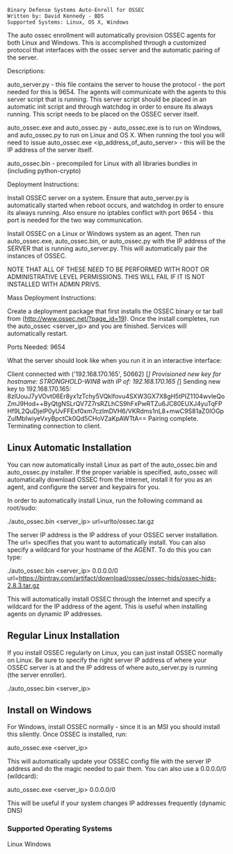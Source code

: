 ~~~~~~~~~~~~~~~~~~~~~~~~~~~~~~~~~~~~~~~~~~~~~~~~~~~~~~~~~~
Binary Defense Systems Auto-Enroll for OSSEC
Written by: David Kennedy - BDS
Supported Systems: Linux, OS X, Windows
~~~~~~~~~~~~~~~~~~~~~~~~~~~~~~~~~~~~~~~~~~~~~~~~~~~~~~~~~~

The auto ossec enrollment will automatically provision OSSEC agents for both Linux and Windows. This is accomplished through a customized protocol
that interfaces with the ossec server and the automatic pairing of the server. 


Descriptions:

auto_server.py - this file contains the server to house the protocol - the port needed for this is 9654. The agents will communicate with the agents to this server script that is running. This server script should be placed in an automatic init script and through watchdog in order to ensure its always running. This script needs to be placed on the OSSEC server itself.

auto_ossec.exe and auto_ossec.py - auto_ossec.exe is to run on Windows, and auto_ossec.py to run on Linux and OS X. When running the tool you will need to issue auto_ossec.exe <ip_address_of_auto_server> - this will be the IP address of the server itself.

auto_ossec.bin - precompiled for Linux with all libraries bundies in (including python-crypto)

Deployment Instructions:

Install OSSEC server on a system. Ensure that auto_server.py is automatically started when reboot occurs, and watchdog in order to ensure its always running. Also ensure no iptables conflict with port 9654 - this port is needed for the two way communication.

Install OSSEC on a Linux or Windows system as an agent. Then run auto_ossec.exe, auto_ossec.bin, or auto_ossec.py with the IP address of the SERVER that is running auto_server.py. This will automatically pair the instances of OSSEC.

NOTE THAT ALL OF THESE NEED TO BE PERFORMED WITH ROOT OR ADMINISTRATIVE LEVEL PERMISSIONS. THIS WILL FAIL IF IT IS NOT INSTALLED WITH ADMIN PRIVS.

Mass Deployment Instructions:

Create a deployment package that first installs the OSSEC binary or tar ball from (http://www.ossec.net/?page_id=19). Once the install completes, run the auto_ossec <server_ip> and you are finished. Services will automatically restart.

Ports Needed: 9654

What the server should look like when you run it in an interactive interface:

Client connected with  ('192.168.170.165', 50662)
[*] Provisioned new key for hostname: STRONGHOLD-WIN8 with IP of: 192.168.170.165
[*] Sending new key to 192.168.170.165: 8zlUouJ7yVOvt06Er8yx1zTchy5VQklfovu4SXW3GX7X8gH5tPIZ1104wvleQoZmJ9Hod++ByQtgNSLrQV7Z7rsRZLhCS9hFxPwRTZu6JC80EUXJ4yuTqFPHf9L2QuDjelP0yUvFFExf0xm7czlmDVH6/VKRdms1nL8+mwC9S81aZ0IOGpZuIMbIwiyeVxyBpctCk0Qd5CHoVZaKpAWTtA==
Pairing complete. Terminating connection to client.

## Linux Automatic Installation

You can now automatically install Linux as part of the auto_ossec.bin and auto_ossec.py installer. If the proper variable is specified, auto_ossec will automatically download OSSEC from the Internet, install it for you as an agent, and configure the server and keypairs for you.

In order to automatically install Linux, run the following command as root/sudo:

./auto_ossec.bin <server_ip> url=urlto/ossec.tar.gz

The server IP address is the IP address of your OSSEC server installation. The url=<site> specifies that you want to automatically install. You can also specify a wildcard for your hostname of the AGENT. To do this you can type:

./auto_ossec.bin <server_ip> 0.0.0.0/0 url=https://bintray.com/artifact/download/ossec/ossec-hids/ossec-hids-2.8.3.tar.gz

This will automatically install OSSEC through the Internet and specify a wildcard for the IP address of the agent. This is useful when installing agents on dynamic IP addresses.

## Regular Linux Installation

If you install OSSEC regularly on Linux, you can just install OSSEC normally on Linux. Be sure to specify the right server IP address of where your OSSEC server is at and the IP address of where auto_server.py is running (the server enroller).

./auto_ossec.bin <server_ip>

## Install on Windows

For Windows, install OSSEC normally - since it is an MSI you should install this silently. Once OSSEC is installed, run:

auto_ossec.exe <server_ip>

This will automatically update your OSSEC config file with the server IP address and do the magic needed to pair them. You can also use a 0.0.0.0/0 (wildcard):

auto_ossec.exe <server_ip> 0.0.0.0/0

This will be useful if your system changes IP addresses frequently (dynamic DNS)

### Supported Operating Systems

Linux
Windows


